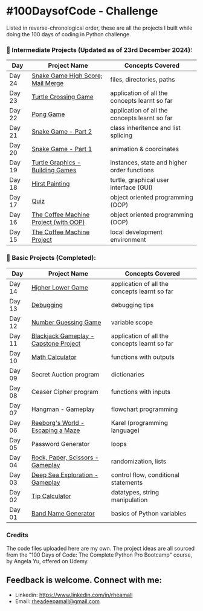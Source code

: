 # #100DaysofCode - Challenge
Listed in reverse-chronological order, these are all the projects I built while doing the 100 days of coding in Python challenge.

### 📔 Intermediate Projects (Updated as of 23rd December 2024):
| Day     | Project Name                             | Concepts Covered                                          |
| ------- | -------------                            | -------------                                             |
| Day 24  | [Snake Game High Score; Mail Merge](https://github.com/rheamall/100-days-of-code-challenge/tree/58031b2973aeca42df393b5a59c54e1673bfa085/Intermediate%20Projects/Day%2024)                               | files, directories, paths             |
| Day 23  | [Turtle Crossing Game](https://github.com/rheamall/100-days-of-code-challenge/tree/8e16e9341a1bc759c8fa4423193b3da15321bc30/Intermediate%20Projects/Day%2023)                                | application of all the concepts learnt so far             |
| Day 22  | [Pong Game](https://github.com/rheamall/100-days-of-code-challenge/tree/607064d0ab923d8e1de57d4a7c3b750777600f44/Intermediate%20Projects/Day%2022)                                | application of all the concepts learnt so far             |
| Day 21  | [Snake Game - Part 2](https://github.com/rheamall/100-days-of-code-challenge/tree/607064d0ab923d8e1de57d4a7c3b750777600f44/Intermediate%20Projects/Day%2020%20%26%2021)                      | class inheritence and list splicing                       |
| Day 20  | [Snake Game - Part 1](https://github.com/rheamall/100-days-of-code-challenge/tree/607064d0ab923d8e1de57d4a7c3b750777600f44/Intermediate%20Projects/Day%2020%20%26%2021)                      | animation & coordinates                                   |
| Day 19  | [Turtle Graphics - Building Games](https://github.com/rheamall/100-days-of-code-challenge/tree/607064d0ab923d8e1de57d4a7c3b750777600f44/Intermediate%20Projects/Day%2019)         | instances, state and higher order functions               |
| Day 18  | [Hirst Painting](https://github.com/rheamall/100-days-of-code-challenge/tree/607064d0ab923d8e1de57d4a7c3b750777600f44/Intermediate%20Projects/Day%2018)                           | turtle, graphical user interface (GUI)                    |
| Day 17  | [Quiz](https://github.com/rheamall/100-days-of-code-challenge/tree/607064d0ab923d8e1de57d4a7c3b750777600f44/Intermediate%20Projects/Day%2017)                                     | object oriented programming (OOP)                         |
| Day 16  | [The Coffee Machine Project (with OOP)](https://github.com/rheamall/100-days-of-code-challenge/tree/607064d0ab923d8e1de57d4a7c3b750777600f44/Intermediate%20Projects/Day%2016)    | object oriented programming (OOP)                         |
| Day 15  | [The Coffee Machine Project](https://github.com/rheamall/100-days-of-code-challenge/tree/607064d0ab923d8e1de57d4a7c3b750777600f44/Intermediate%20Projects/Day%2015)               | local development environment                             |

### 📖 Basic Projects (Completed):

| Day     | Project Name                             | Concepts Covered                                          |
| ------- | -------------                            | -------------                                             |
| Day 14  | [Higher Lower Game](https://github.com/rheamall/100-days-of-code-challenge/tree/162f55cd9f034d4dedcebae9111e20a1b732cf8f/Basic%20Projects/Day%2014)                        | application of all the concepts learnt so far             |
| Day 13  | [Debugging](https://github.com/rheamall/100-days-of-code-challenge/tree/162f55cd9f034d4dedcebae9111e20a1b732cf8f/Basic%20Projects/Day%2013)                                | debugging tips                                            |
| Day 12  | [Number Guessing Game](https://github.com/rheamall/100-days-of-code-challenge/tree/162f55cd9f034d4dedcebae9111e20a1b732cf8f/Basic%20Projects/Day%2012)                     | variable scope                                            |
| Day 11  | [Blackjack Gameplay - Capstone Project](https://github.com/rheamall/100-days-of-code-challenge/tree/162f55cd9f034d4dedcebae9111e20a1b732cf8f/Basic%20Projects/Day%2011)    | application of all the concepts learnt so far             |
| Day 10  | [Math Calculator](https://github.com/rheamall/100-days-of-code-challenge/tree/162f55cd9f034d4dedcebae9111e20a1b732cf8f/Basic%20Projects/Day%2010)                          | functions with outputs                                    |
| Day 09  | Secret Auction program                   | dictionaries                                              |
| Day 08  | Ceaser Cipher program                    | functions with inputs                                     |
| Day 07  | Hangman - Gameplay                       | flowchart programming                                     |
| Day 06  | [Reeborg's World - Escaping a Maze](https://github.com/rheamall/100-days-of-code-challenge/tree/162f55cd9f034d4dedcebae9111e20a1b732cf8f/Basic%20Projects/Day%2006)        | Karel (programming language)                              |
| Day 05  | Password Generator                       | loops                                                     |
| Day 04  | [Rock, Paper, Scissors - Gameplay](https://github.com/rheamall/100-days-of-code-challenge/tree/162f55cd9f034d4dedcebae9111e20a1b732cf8f/Basic%20Projects/Day%2004)         | randomization, lists                                      |
| Day 03  | [Deep Sea Exploration - Gameplay](https://github.com/rheamall/100-days-of-code-challenge/tree/162f55cd9f034d4dedcebae9111e20a1b732cf8f/Basic%20Projects/Day%2003)          | control flow, conditional statements                      |
| Day 02  | [Tip Calculator](https://github.com/rheamall/100-days-of-code-challenge/tree/162f55cd9f034d4dedcebae9111e20a1b732cf8f/Basic%20Projects/Day%2002)                           | datatypes, string manipulation                            |
| Day 01  | [Band Name Generator](https://github.com/rheamall/100-days-of-code-challenge/tree/c8e2d0bfa67d797f3adfa826b183c0b293fa3d44/Basic%20Projects/Day%2001)                      | basics of Python variables                                |

### Credits
The code files uploaded here are my own. The project ideas are all sourced from the "100 Days of Code: The Complete Python Pro Bootcamp" course, by Angela Yu, offered on Udemy.

## Feedback is welcome. Connect with me:
- Linkedin: https://www.linkedin.com/in/rheamall
- Email: rheadeepamall@gmail.com
